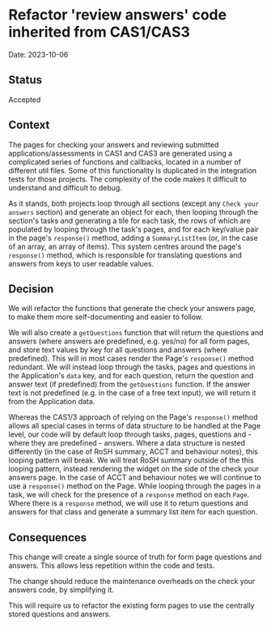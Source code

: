 # Refactor 'review answers' code inherited from CAS1/CAS3

Date: 2023-10-06

## Status

Accepted

## Context

The pages for checking your answers and reviewing submitted applications/assessments in CAS1 and CAS3 are generated using a complicated series of functions and callbacks, located in a number of different util files. Some of this functionality is duplicated in the integration tests for those projects. The complexity of the code makes it difficult to understand and difficult to debug.

As it stands, both projects loop through all sections (except any `Check your answers` section) and generate an object for each, then looping through the section's tasks and generating a tile for each task, the rows of which are populated by looping through the task's pages, and for each key/value pair in the page's `response()` method, adding a `SummaryListItem` (or, in the case of an array, an array of items). This system centres around the page's `response()` method, which is responsible for translating questions and answers from keys to user readable values.

## Decision

We will refactor the functions that generate the check your answers page, to make them more self-documenting and easier to follow.

We will also create a `getQuestions` function that will return the questions and answers (where answers are predefined, e.g. yes/no) for all form pages, and store text values by key for all questions and answers (where predefined). This will in most cases render the Page's `response()` method redundant. We will instead loop through the tasks, pages and questions in the Application's `data` key, and for each question, return the question and answer text (if predefined) from the `getQuestions` function. If the answer text is not predefined (e.g. in the case of a free text input), we will return it from the Application data.

Whereas the CAS1/3 approach of relying on the Page's `response()` method allows all special cases in terms of data structure to be handled at the Page level, our code will by default loop through tasks, pages, questions and - where they are predefined - answers. Where a data structure is nested differently (in the case of RoSH summary, ACCT and behaviour notes), this looping pattern will break. We will treat RoSH summary outside of the this looping pattern, instead rendering the widget on the side of the check your answers page. In the case of ACCT and behaviour notes we will continue to use a `response()` method on the Page. While looping through the pages in a task, we will check for the presence of a `response` method on each `Page`. Where there is a `response` method, we will use it to return questions and answers for that class and generate a summary list item for each question.

## Consequences

This change will create a single source of truth for form page questions and answers. This allows less repetition within the code and tests.

The change should reduce the maintenance overheads on the check your answers code, by simplifying it.

This will require us to refactor the existing form pages to use the centrally stored questions and answers.
